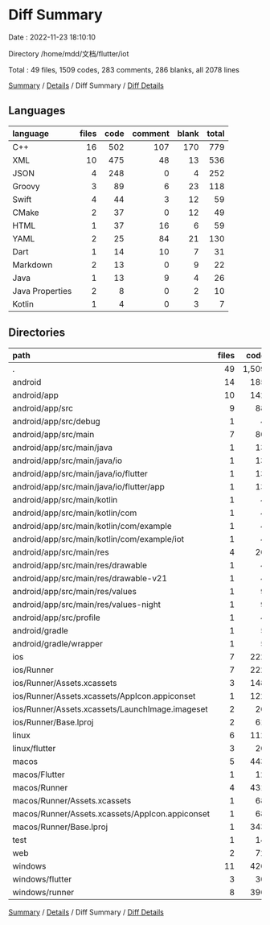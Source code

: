 # Diff Summary

Date : 2022-11-23 18:10:10

Directory /home/mdd/文档/flutter/iot

Total : 49 files,  1509 codes, 283 comments, 286 blanks, all 2078 lines

[Summary](results.md) / [Details](details.md) / Diff Summary / [Diff Details](diff-details.md)

## Languages
| language | files | code | comment | blank | total |
| :--- | ---: | ---: | ---: | ---: | ---: |
| C++ | 16 | 502 | 107 | 170 | 779 |
| XML | 10 | 475 | 48 | 13 | 536 |
| JSON | 4 | 248 | 0 | 4 | 252 |
| Groovy | 3 | 89 | 6 | 23 | 118 |
| Swift | 4 | 44 | 3 | 12 | 59 |
| CMake | 2 | 37 | 0 | 12 | 49 |
| HTML | 1 | 37 | 16 | 6 | 59 |
| YAML | 2 | 25 | 84 | 21 | 130 |
| Dart | 1 | 14 | 10 | 7 | 31 |
| Markdown | 2 | 13 | 0 | 9 | 22 |
| Java | 1 | 13 | 9 | 4 | 26 |
| Java Properties | 2 | 8 | 0 | 2 | 10 |
| Kotlin | 1 | 4 | 0 | 3 | 7 |

## Directories
| path | files | code | comment | blank | total |
| :--- | ---: | ---: | ---: | ---: | ---: |
| . | 49 | 1,509 | 283 | 286 | 2,078 |
| android | 14 | 185 | 61 | 42 | 288 |
| android/app | 10 | 142 | 61 | 31 | 234 |
| android/app/src | 9 | 88 | 55 | 17 | 160 |
| android/app/src/debug | 1 | 4 | 4 | 1 | 9 |
| android/app/src/main | 7 | 80 | 47 | 15 | 142 |
| android/app/src/main/java | 1 | 13 | 9 | 4 | 26 |
| android/app/src/main/java/io | 1 | 13 | 9 | 4 | 26 |
| android/app/src/main/java/io/flutter | 1 | 13 | 9 | 4 | 26 |
| android/app/src/main/java/io/flutter/app | 1 | 13 | 9 | 4 | 26 |
| android/app/src/main/kotlin | 1 | 4 | 0 | 3 | 7 |
| android/app/src/main/kotlin/com | 1 | 4 | 0 | 3 | 7 |
| android/app/src/main/kotlin/com/example | 1 | 4 | 0 | 3 | 7 |
| android/app/src/main/kotlin/com/example/iot | 1 | 4 | 0 | 3 | 7 |
| android/app/src/main/res | 4 | 26 | 32 | 6 | 64 |
| android/app/src/main/res/drawable | 1 | 4 | 7 | 2 | 13 |
| android/app/src/main/res/drawable-v21 | 1 | 4 | 7 | 2 | 13 |
| android/app/src/main/res/values | 1 | 9 | 9 | 1 | 19 |
| android/app/src/main/res/values-night | 1 | 9 | 9 | 1 | 19 |
| android/app/src/profile | 1 | 4 | 4 | 1 | 9 |
| android/gradle | 1 | 5 | 0 | 1 | 6 |
| android/gradle/wrapper | 1 | 5 | 0 | 1 | 6 |
| ios | 7 | 222 | 2 | 9 | 233 |
| ios/Runner | 7 | 222 | 2 | 9 | 233 |
| ios/Runner/Assets.xcassets | 3 | 148 | 0 | 4 | 152 |
| ios/Runner/Assets.xcassets/AppIcon.appiconset | 1 | 122 | 0 | 1 | 123 |
| ios/Runner/Assets.xcassets/LaunchImage.imageset | 2 | 26 | 0 | 3 | 29 |
| ios/Runner/Base.lproj | 2 | 61 | 2 | 2 | 65 |
| linux | 6 | 112 | 27 | 44 | 183 |
| linux/flutter | 3 | 26 | 9 | 17 | 52 |
| macos | 5 | 443 | 3 | 12 | 458 |
| macos/Flutter | 1 | 12 | 3 | 4 | 19 |
| macos/Runner | 4 | 431 | 0 | 8 | 439 |
| macos/Runner/Assets.xcassets | 1 | 68 | 0 | 1 | 69 |
| macos/Runner/Assets.xcassets/AppIcon.appiconset | 1 | 68 | 0 | 1 | 69 |
| macos/Runner/Base.lproj | 1 | 343 | 0 | 1 | 344 |
| test | 1 | 14 | 10 | 7 | 31 |
| web | 2 | 72 | 16 | 7 | 95 |
| windows | 11 | 426 | 80 | 137 | 643 |
| windows/flutter | 3 | 30 | 9 | 17 | 56 |
| windows/runner | 8 | 396 | 71 | 120 | 587 |

[Summary](results.md) / [Details](details.md) / Diff Summary / [Diff Details](diff-details.md)